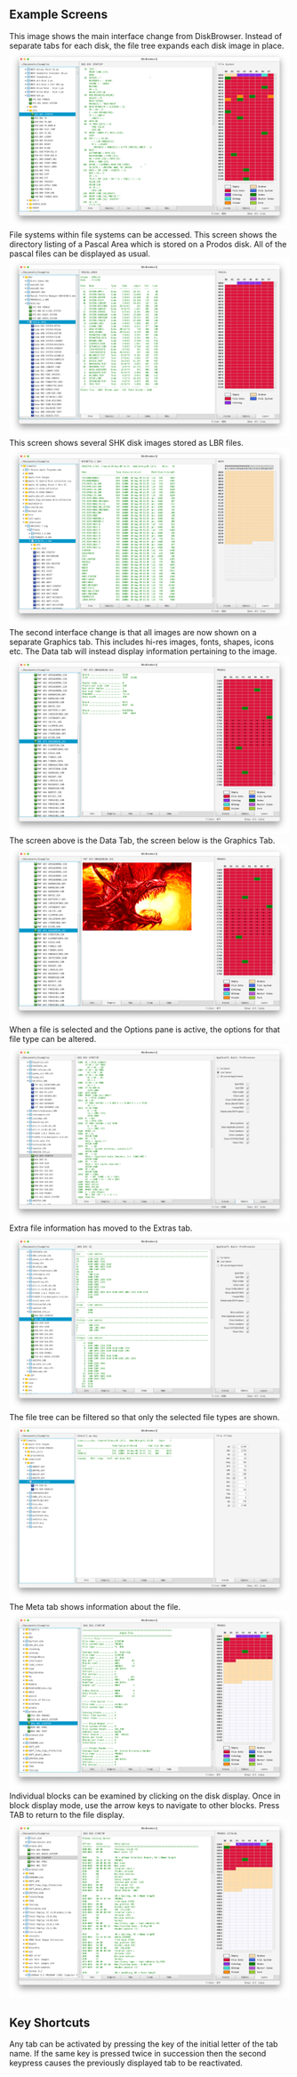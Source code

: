 ## Example Screens
This image shows the main interface change from DiskBrowser. Instead of separate tabs
 for each disk, the file tree expands each disk image in place.
![Teaser](teaser1.png?raw=true "Data screen")
File systems within file systems can be accessed. This screen shows the directory
listing of a Pascal Area which is stored on a Prodos disk. All of the pascal files can
be displayed as usual.
![Teaser](teaser7.png?raw=true "Pascal area on a prodos disk image")
This screen shows several SHK disk images stored as LBR files.
![Teaser](teaser8.png?raw=true "SHK files on a prodos disk image")
The second interface change is that all images are now shown on a separate Graphics tab. This includes hi-res images, fonts, shapes, icons etc. The Data tab will instead display information pertaining to the image.
![Teaser](pic01.png?raw=true "Data Tab")
The screen above is the Data Tab, the screen below is the Graphics Tab.
![Teaser](pic02.png?raw=true "Graphics Tab")
When a file is selected and the Options pane is active, the options for that file type can be altered.
![Teaser](teaser2.png?raw=true "Don't rely on this")
Extra file information has moved to the Extras tab.
![Teaser](teaser3.png?raw=true "Other file types will have different output")
The file tree can be filtered so that only the selected file types are shown.
![Teaser](teaser4.png?raw=true "BXY files")
The Meta tab shows information about the file.
![Teaser](Meta.png?raw=true "Meta")
Individual blocks can be examined by clicking on the disk display. Once in block display mode, use the arrow keys to navigate to other blocks. Press TAB to return to the file display.
![Block](Block.png?raw=true "Block Display")

## Key Shortcuts
Any tab can be activated by pressing the key of the initial letter of the tab name. If the same key is pressed twice in succession then the second keypress causes the previously displayed tab to be reactivated.